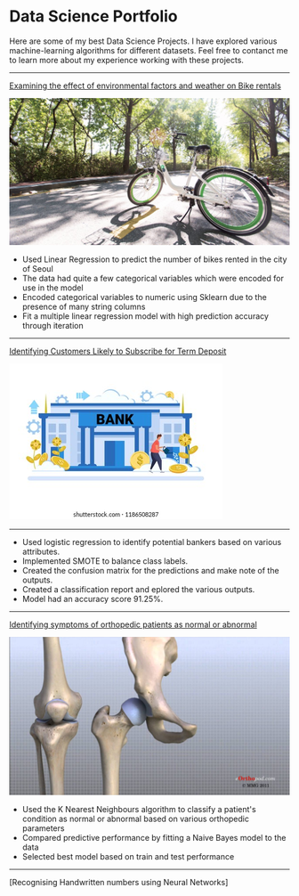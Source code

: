 # Data Science Portfolio

Here are some of my best Data Science Projects. I have explored various machine-learning algorithms for different datasets. Feel free to contanct me to learn more about my experience working with these projects.

***

[Examining the effect of environmental factors and weather on Bike rentals](https://github.com/mikemoore26/mikemoore26.github.io/blob/master/projects/SeoulBikeData.ipynb)

<img src="images/sbike.jpeg?raw=true"/>

- Used Linear Regression to predict the number of bikes rented in the city of Seoul
- The data had quite a few categorical variables which were encoded for use in the model
- Encoded categorical variables to numeric using Sklearn due to the presence of many string columns
- Fit a multiple linear regression model with high prediction accuracy through iteration

***

[Identifying Customers Likely to Subscribe for Term Deposit](https://github.com/mikemoore26/mikemoore26.github.io/blob/master/projects/banking_logistics.ipynb)

<img src="images/bankingpic.jpeg?raw=true"/>

***

- Used logistic regression to identify potential bankers based on various attributes.
- Implemented SMOTE to balance class labels.
- Created the confusion matrix for the predictions and make note of the outputs.
- Created a classification report and eplored the various outputs.
- Model had an accuracy score 91.25%.


***

[Identifying symptoms of orthopedic patients as normal or abnormal](https://github.com/mikemoore26/mikemoore26.github.io/blob/master/projects/Bone(knn_NB).ipynb)

<img src="images/knee.jpeg?raw=true"/>

- Used the K Nearest Neighbours algorithm to classify a patient's condition as normal or abnormal based on various orthopedic parameters
- Compared predictive performance by fitting a Naive Bayes model to the data
- Selected best model based on train and test performance

***

[Recognising Handwritten numbers using Neural Networks]


